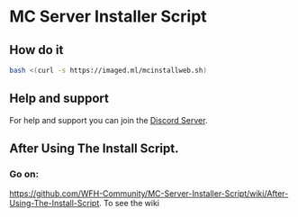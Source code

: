 # MC Server Installer Script

## How do it
```bash
bash <(curl -s https://imaged.ml/mcinstallweb.sh)
```
## Help and support

For help and support you can join the [Discord Server](https://BigheartedGiantNumericalanalysis.adrianleanderle.repl.co/discord).

## After Using The Install Script.
 
 ### Go on:
 https://github.com/WFH-Community/MC-Server-Installer-Script/wiki/After-Using-The-Install-Script.
 To see the wiki

